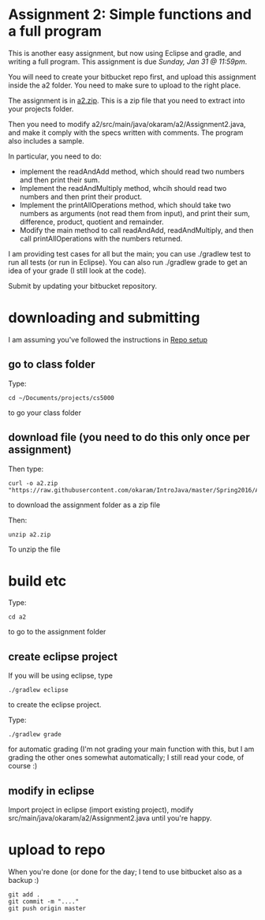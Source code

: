 Assignment 2: Simple functions and a full program
===

This is another easy assignment, but now using Eclipse and gradle, and writing a full program. This assignment is due *Sunday, Jan 31 @ 11:59pm*.

You will need to create your bitbucket repo first, and upload this assignment inside the a2 folder. You need to make sure to upload to the right place.

The assignment is in [a2.zip](https://github.com/okaram/IntroJava/raw/master/Spring2016/Assignments/a2.zip). This is a zip file that you need to extract into your projects folder. 

Then you need to modify a2/src/main/java/okaram/a2/Assignment2.java, and make it comply with the specs written with comments. The program also includes a sample.

In particular, you need to do:
+ implement the readAndAdd method, which should read two numbers and then print their sum.
+ Implement the readAndMultiply method, whcih should read two numbers and then print their product.
+ Implement the printAllOperations method, which should take two numbers as arguments (not read them from input), and print their sum, difference, product, quotient and remainder.
+ Modify the main method to call readAndAdd, readAndMultiply, and then call printAllOperations with the numbers returned.

I am providing test cases for all but the main; you can use ./gradlew test to run all tests (or run in Eclipse). You can also run ./gradlew grade to get an idea of your grade (I still look at the code).

Submit by updating your bitbucket repository.

# downloading and submitting

I am assuming you've followed the instructions in [Repo setup](../RepoSetup.md)

## go to class folder
Type:
```
cd ~/Documents/projects/cs5000
```
to go your class folder

## download file (you need to do this only once per assignment)

Then type:
```
curl -o a2.zip "https://raw.githubusercontent.com/okaram/IntroJava/master/Spring2016/Assignments/a2.zip"
```
to download the assignment folder as a zip file

Then:
```
unzip a2.zip
```

To unzip the file

# build etc

Type:
```
cd a2
```
to go to the assignment folder 

## create eclipse project

If you will be using eclipse, type
```
./gradlew eclipse
```
to create the eclipse project.

Type:
```
./gradlew grade
```
for automatic grading (I'm not grading your main function with this, but I am grading the other ones somewhat automatically; I still read your code, of course :)

## modify in eclipse

Import project in eclipse (import existing project), modify src/main/java/okaram/a2/Assignment2.java until you're happy.

# upload to repo

When you're done (or done for the day; I tend to use bitbucket also as a backup :)

```
git add .
git commit -m "...."
git push origin master
```

